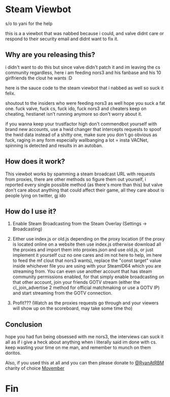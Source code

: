 # Steam Viewbot
s/o to yani for the help

this is a a viewbot that was nabbed because i could, and valve didnt care or respond to their security email and didnt want to fix it.

## Why are you releasing this?
i didn't want to do this but since valve didn't patch it and im leaving the cs community regardless, here i am feeding nors3 and his fanbase and his 10 girlfriends the clout he wants :D

here is the sauce code to the steam viewbot that i nabbed as well so suck it felix.

shoutout to the insiders who were feeding nors3 as well hope you suck a fat one. fuck valve, fuck cs, fuck ido, fuck nors3 and cheaters keep on cheating, hestianet isn't running anymore so don't worry about it.

if you wanna keep your trustfactor high don't commendbot yourself with brand new accounts, use a hwid changer that intercepts requests to spoof the hwid data instead of a shitty one, make sure you don't go obvious as fuck, raging in any form especially wallbanging a lot = insta VACNet, spinning is detected and results in an autoban.

## How does it work?
This viewbot works by spamming a steam broadcast URL with requests from proxies, there are other methods so figure them out yourself, i reported every single possible method (as there's more than this) but valve don't care about anything that could affect their game, all they care about is people lying on twitter, gj ido


## How do I use it?

1) Enable Steam Broadcasting from the Steam Overlay (Settings -> Broadcasting)

2) Either use index.js or old.js depending on the proxy location (if the proxy is located online on a website then use index.js otherwise download all the proxies and import them into proxies.json and use old.js, or just implement it yourself cuz no one cares and im not here to help, im here to feed the mf clout that nors3 wants), replace the "const target" value inside whichever file you are using with your SteamID64 which you are streaming from. You can even use another account that has steam community permissions enabled, for that simply enable broadcasting on that other account, join your friends GOTV stream (either the cl_join_advertise 2 method for official matchmaking or use a GOTV IP) and start streaming from the GOTV connection.

3) Profit??? (Watch as the proxies requests go through and your viewers will show up on the scoreboard, may take some time tho)

## Conclusion
hope you had fun being obsessed with me nors3, the interviews can suck it all as if i give a heck about anything when i literally said im done with cs. keep wasting your time on me man, and remember to munch on them doritos.

Also, if you used this at all and you can then please donate to [@RyanAtRBM](https://twitter.com/RyanAtRBM/) charity of choice [Movember](https://us.movember.com/donate)

# Fin
